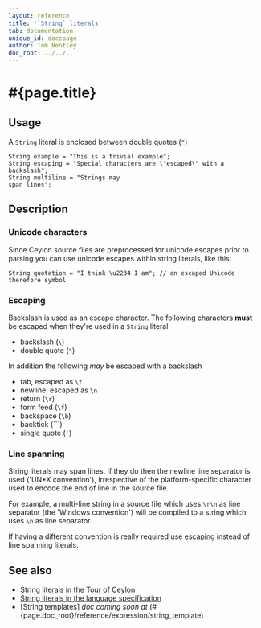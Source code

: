```yaml
---
layout: reference
title: '`String` literals'
tab: documentation
unique_id: docspage
author: Tom Bentley
doc_root: ../../..
---
```


# #{page.title}

## Usage 

A `String` literal is enclosed between double quotes (`"`)


    String example = "This is a trivial example";
    String escaping = "Special characters are \"escaped\" with a backslash";
    String multiline = "Strings may
    span lines";

## Description

### Unicode characters

Since Ceylon source files are preprocessed for unicode escapes prior to parsing
you can use unicode escapes within string literals, like this:


    String quotation = "I think \u2234 I am"; // an escaped Unicode therefore symbol

### Escaping

Backslash is used as an escape character. The following characters **must** be 
escaped when they're used in a `String` literal:

* backslash (`\`)
* double quote (`"`)

In addition the following *may* be escaped with a backslash

* tab, escaped as `\t`
* newline, escaped as `\n`
* return (`\r`)
* form feed (`\f`)
* backspace (`\b`)
* backtick (`\``)
* single quote (`'`)

### Line spanning

String literals may span lines. If they do then the newline line separator is 
used ('UN*X convention'), irrespective of the platform-specific character 
used to encode the end of line in the source file. 

For example, a multi-line string in a source file which uses `\r\n` as line 
separator (the 'Windows convention') will be compiled to a string which uses 
`\n` as line separator.

If having a different convention is really required use [escaping](#escaping) 
instead of line spanning literals.

## See also

* [String literals](#{page.doc_root}/tour/basics/#strings_and_string_interpolation) 
  in the Tour of Ceylon 
* [String literals in the language specification](#{page.doc_root}/#{site.urls.spec_relative}#stringliterals)
* [String templates] _doc coming soon at_ (#{page.doc_root}/reference/expression/string_template)

